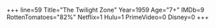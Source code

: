 +++
line=59
Title="The Twilight Zone"
Year=1959
Age="7+"
IMDb=9
RottenTomatoes="82%"
Netflix=1
Hulu=1
PrimeVideo=0
Disney=0
+++

